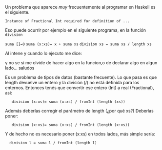 Un problema que aparece *muy* frecuentemente al programar en Haskell es el siguiente.

`Instance of Fractional Int required for definition of ...`

Eso puede ocurrir por ejemplo en el siguiente programa, en la función `division`

`suma []=0`
`suma (x:xs)= x + suma xs`
`division xs = suma xs / length xs`

Al intene y cuando lo ejecuto me dice:

y no se si me olvide de hacer algo en la funcion,o de declarar algo en algun lado... saludos

Es un problema de tipos de datos (bastante frecuente). Lo que pasa es que length devuelve un entero y la división (/) no está definida para los enternos. Entonces tenés que convertir ese entero (Int) a real (Fractional), asi:

`   division (x:xs)= suma (x:xs) / fromInt (length (xs))`

Además deberías corregir el parámetro de length (¿por qué xs?) Deberías poner:

`   division (x:xs)= suma (x:xs) / fromInt (length (x:xs))`

Y de hecho no es necesario poner (x:xs) en todos lados, más simple sería:

`  division l = suma l / fromInt (length l)`
